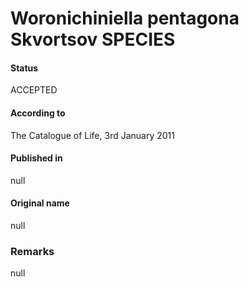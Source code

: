 Woronichiniella pentagona Skvortsov SPECIES
=======

#### Status
ACCEPTED

#### According to
The Catalogue of Life, 3rd January 2011

#### Published in
null

#### Original name
null

### Remarks
null